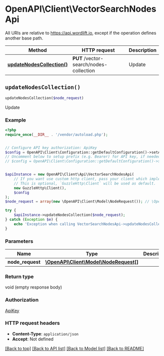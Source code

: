 # OpenAPI\Client\VectorSearchNodesApi

All URIs are relative to https://api.wordlift.io, except if the operation defines another base path.

| Method | HTTP request | Description |
| ------------- | ------------- | ------------- |
| [**updateNodesCollection()**](VectorSearchNodesApi.md#updateNodesCollection) | **PUT** /vector-search/nodes-collection | Update |


## `updateNodesCollection()`

```php
updateNodesCollection($node_request)
```

Update

### Example

```php
<?php
require_once(__DIR__ . '/vendor/autoload.php');


// Configure API key authorization: ApiKey
$config = OpenAPI\Client\Configuration::getDefaultConfiguration()->setApiKey('Authorization', 'YOUR_API_KEY');
// Uncomment below to setup prefix (e.g. Bearer) for API key, if needed
// $config = OpenAPI\Client\Configuration::getDefaultConfiguration()->setApiKeyPrefix('Authorization', 'Bearer');


$apiInstance = new OpenAPI\Client\Api\VectorSearchNodesApi(
    // If you want use custom http client, pass your client which implements `GuzzleHttp\ClientInterface`.
    // This is optional, `GuzzleHttp\Client` will be used as default.
    new GuzzleHttp\Client(),
    $config
);
$node_request = array(new \OpenAPI\Client\Model\NodeRequest()); // \OpenAPI\Client\Model\NodeRequest[]

try {
    $apiInstance->updateNodesCollection($node_request);
} catch (Exception $e) {
    echo 'Exception when calling VectorSearchNodesApi->updateNodesCollection: ', $e->getMessage(), PHP_EOL;
}
```

### Parameters

| Name | Type | Description  | Notes |
| ------------- | ------------- | ------------- | ------------- |
| **node_request** | [**\OpenAPI\Client\Model\NodeRequest[]**](../Model/NodeRequest.md)|  | |

### Return type

void (empty response body)

### Authorization

[ApiKey](../../README.md#ApiKey)

### HTTP request headers

- **Content-Type**: `application/json`
- **Accept**: Not defined

[[Back to top]](#) [[Back to API list]](../../README.md#endpoints)
[[Back to Model list]](../../README.md#models)
[[Back to README]](../../README.md)
